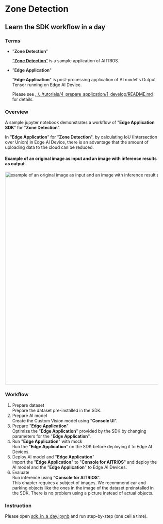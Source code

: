 # Zone Detection

## Learn the SDK workflow in a day

### Terms

- "**Zone Detection**"

    ["**Zone Detection**"](https://developer.aitrios.sony-semicon.com/en/edge-ai-sensing/guides/) is a sample application of AITRIOS.

- "**Edge Application**"

    "**Edge Application**" is post-processing application of AI model's Output Tensor running on Edge AI Device.

    Please see [../../tutorials/4_prepare_application/1_develop/README.md](../../tutorials/4_prepare_application/1_develop/README.md) for details.

### Overview

A sample jupyter notebook demonstrates a workflow of "**Edge Application SDK**" for "**Zone Detection**".

In "**Edge Application**" for "**Zone Detection**", by calculating IoU (Intersection over Union) in Edge AI Device, there is an advantage that the amount of uploading data to the cloud can be reduced.

#### Example of an original image as input and an image with inference results as output

<img alt="example of an original image as input and an image with inference result as output" src="./Images_README/overview_example.png" width="700px" />

### Workflow

1. Prepare dataset<br>
Prepare the dataset pre-installed in the SDK.
2. Prepare AI model<br>
Create the Custom Vision model using "**Console UI**".
3. Prepare "**Edge Application**"<br>
Optimize the "**Edge Application**" provided by the SDK by changing parameters for the "**Edge Application**".
4. Run "**Edge Application**" with mock<br>
Run the "**Edge Application**" on the SDK before deploying it to Edge AI Devices.
5. Deploy AI model and "**Edge Application**"<br>
Import the "**Edge Application**" to "**Console for AITRIOS**" and deploy the AI model and the "**Edge Application**" to Edge AI Devices.
6. Evaluate<br>
Run inference using "**Console for AITRIOS**".<br>
This chapter requires a subject of images.
We recommend car and parking objects like the ones in the image of the dataset preinstalled in the SDK.
There is no problem using a picture instead of actual objects.

### Instruction

Please open [sdk_in_a_day.ipynb](./sdk_in_a_day.ipynb) and run step-by-step (one cell a time).
